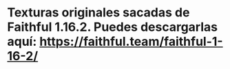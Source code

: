 # Texturas originales sacadas de Faithful 1.16.2. Puedes descargarlas aquí: https://faithful.team/faithful-1-16-2/
